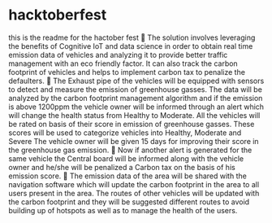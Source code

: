 # hacktoberfest
this is the readme for the hactober fest
	The solution involves leveraging the benefits of Cognitive IoT and data science in order to obtain real time emission data of vehicles and analyzing it to provide better traffic management with an eco friendly factor. It can also track the carbon footprint of vehicles and helps to implement carbon tax to penalize the defaulters.
	The Exhaust pipe of the vehicles will be equipped with sensors to detect and measure the emission of greenhouse gasses. The data will be analyzed by the carbon footprint management algorithm and if the emission is above 1200ppm the vehicle owner will be informed through an alert which will change the health status from Healthy to Moderate. All the vehicles will be rated on basis of their score in emission of greenhouse gasses. These scores will be used to categorize vehicles into Healthy, Moderate and Severe The vehicle owner will be given 15 days for improving their score in the greenhouse gas emission.
	Now if another alert is generated for the same vehicle the Central board will be informed along with the vehicle owner and he/she will be penalized a Carbon tax on the basis of his emission score.
	The emission data of the area will be shared with the navigation software which will update the carbon footprint in the area to all users present in the area. The routes of other vehicles will be updated with the carbon footprint and they will be suggested different routes to avoid building up of hotspots as well as to manage the health of the users.

